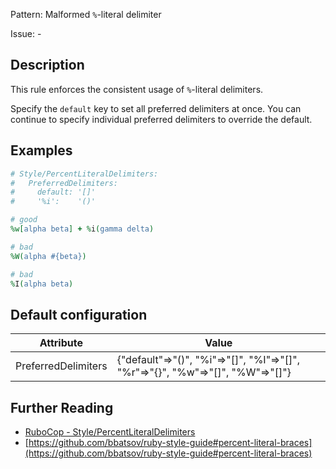 Pattern: Malformed `%`-literal delimiter

Issue: -

## Description

This rule enforces the consistent usage of `%`-literal delimiters.

Specify the `default` key to set all preferred delimiters at once. You can continue to specify individual preferred delimiters to override the default.

## Examples

```ruby
# Style/PercentLiteralDelimiters:
#   PreferredDelimiters:
#     default: '[]'
#     '%i':    '()'

# good
%w[alpha beta] + %i(gamma delta)

# bad
%W(alpha #{beta})

# bad
%I(alpha beta)
```

## Default configuration

Attribute | Value
--- | ---
PreferredDelimiters | {"default"=>"()", "%i"=>"[]", "%I"=>"[]", "%r"=>"{}", "%w"=>"[]", "%W"=>"[]"}

## Further Reading

* [RuboCop - Style/PercentLiteralDelimiters](https://rubocop.readthedocs.io/en/latest/cops_style/#stylepercentliteraldelimiters)
* [https://github.com/bbatsov/ruby-style-guide#percent-literal-braces](https://github.com/bbatsov/ruby-style-guide#percent-literal-braces)
